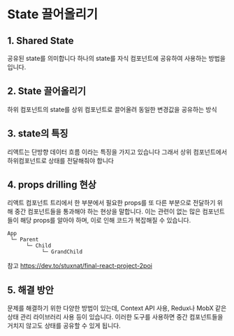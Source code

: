 # State 끌어올리기 

## 1. Shared State
공유된 state를 의미합니다  하나의 state를 자식 컴포넌트에 공유하여 사용하는 방법을 입니다. 

## 2. State 끌어올리기 
하위 컴포넌트의 state를 상위 컴포넌트로 끌어올려 동일한 변경값을 공유하는 방식

## 3. state의 특징 
리액트는 단방향 데이터 흐름 이라는 특징을 가지고 있습니다 
그래서 상위 컴포넌트에서 하위컴포넌트로 상태를 전달해줘야 합니다 

## 4. props drilling 현상
리액트 컴포넌트 트리에서 한 부분에서 필요한 props를 또 다른 부분으로 전달하기 위해 중간 컴포넌트들을 통과해야 하는 현상을 말합니다. 이는 관련이 없는 많은 컴포넌트들이 해당 props를 알아야 하며, 이로 인해 코드가 복잡해질 수 있습니다.

```
App
 └─ Parent
      └─ Child
           └─ GrandChild
```

참고 
https://dev.to/stuxnat/final-react-project-2poi


## 5. 해결 방안 
문제를 해결하기 위한 다양한 방법이 있는데, Context API 사용, Redux나 MobX 같은 상태 관리 라이브러리 사용 등이 있습니다. 이러한 도구를 사용하면 중간 컴포넌트들을 거치지 않고도 상태를 공유할 수 있게 됩니다.







